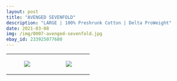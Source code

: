 ```yaml
---
layout: post
title: "AVENGED SEVENFOLD"
description: "LARGE | 100% Preshrunk Cotton | Delta ProWeight"
date: 2021-03-08
img: /img/0007-avenged-sevenfold.jpg
ebay_id: 233925077680
---
```




<table style="width:100%;"><tr><td style="vertical-align:top;">
      <figure class="tmblr-full" data-orig-height="2048" data-orig-width="1365" data-orig-src="https://concertshirts.netlify.app/shirts/0007/0007-01.jpg"><img src="https://64.media.tumblr.com/ccf1e8c38c081295fb6086916cd39bb2/0e2cb484d9b04b41-2e/s540x810/a2960d553dd5a3d382ee67adae6ddca18af05bcb.jpg" data-orig-height="2048" data-orig-width="1365" data-orig-src="https://concertshirts.netlify.app/shirts/0007/0007-01.jpg"/></figure></td>
    <td style="vertical-align:top;">
      <figure class="tmblr-full" data-orig-height="2048" data-orig-width="1365" data-orig-src="https://concertshirts.netlify.app/shirts/0007/0007-02.jpg"><img src="https://64.media.tumblr.com/4152a148f6a33141af8fb187e2c76525/0e2cb484d9b04b41-e9/s540x810/03e4ce69e81e660290dc28465e4da6094f014a27.jpg" data-orig-height="2048" data-orig-width="1365" data-orig-src="https://concertshirts.netlify.app/shirts/0007/0007-02.jpg"/></figure></td>
  </tr></table>
